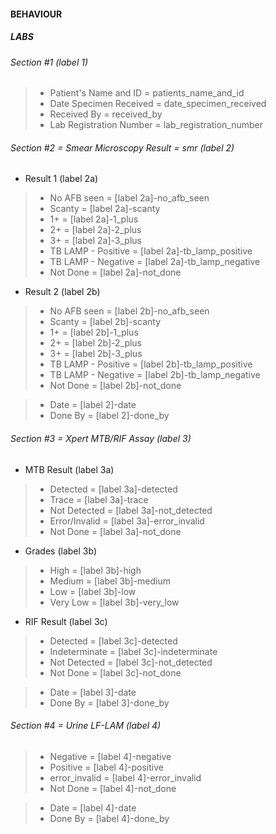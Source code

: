 #### BEHAVIOUR
##### LABS
###### Section #1 (label 1)
> - Patient's Name and ID = patients_name_and_id
> - Date Specimen Received = date_specimen_received
> - Received By = received_by
> - Lab Registration Number = lab_registration_number

###### Section #2 = Smear Microscopy Result = smr (label 2)
- Result 1 (label 2a)
> - No AFB seen = [label 2a]-no_afb_seen
> - Scanty = [label 2a]-scanty
> - 1+ = [label 2a]-1_plus
> - 2+ = [label 2a]-2_plus
> - 3+ = [label 2a]-3_plus
> - TB LAMP - Positive = [label 2a]-tb_lamp_positive
> - TB LAMP - Negative = [label 2a]-tb_lamp_negative
> - Not Done = [label 2a]-not_done

- Result 2 (label 2b)
> - No AFB seen = [label 2b]-no_afb_seen
> - Scanty = [label 2b]-scanty
> - 1+ = [label 2b]-1_plus
> - 2+ = [label 2b]-2_plus
> - 3+ = [label 2b]-3_plus
> - TB LAMP - Positive = [label 2b]-tb_lamp_positive
> - TB LAMP - Negative = [label 2b]-tb_lamp_negative
> - Not Done = [label 2b]-not_done

> - Date = [label 2]-date
> - Done By = [label 2]-done_by

###### Section #3 = Xpert MTB/RIF Assay (label 3)
- MTB Result (label 3a)
> - Detected = [label 3a]-detected
> - Trace = [label 3a]-trace
> - Not Detected = [label 3a]-not_detected
> - Error/Invalid = [label 3a]-error_invalid
> - Not Done = [label 3a]-not_done

- Grades (label 3b)
> - High = [label 3b]-high
> - Medium = [label 3b]-medium
> - Low = [label 3b]-low
> - Very Low = [label 3b]-very_low

- RIF Result (label 3c)
> - Detected = [label 3c]-detected
> - Indeterminate = [label 3c]-indeterminate
> - Not Detected = [label 3c]-not_detected
> - Not Done = [label 3c]-not_done

> - Date = [label 3]-date
> - Done By = [label 3]-done_by

###### Section #4 = Urine LF-LAM (label 4)
> - Negative = [label 4]-negative
> - Positive = [label 4]-positive
> - error_invalid = [label 4]-error_invalid
> - Not Done = [label 4]-not_done

> - Date = [label 4]-date
> - Done By = [label 4]-done_by
